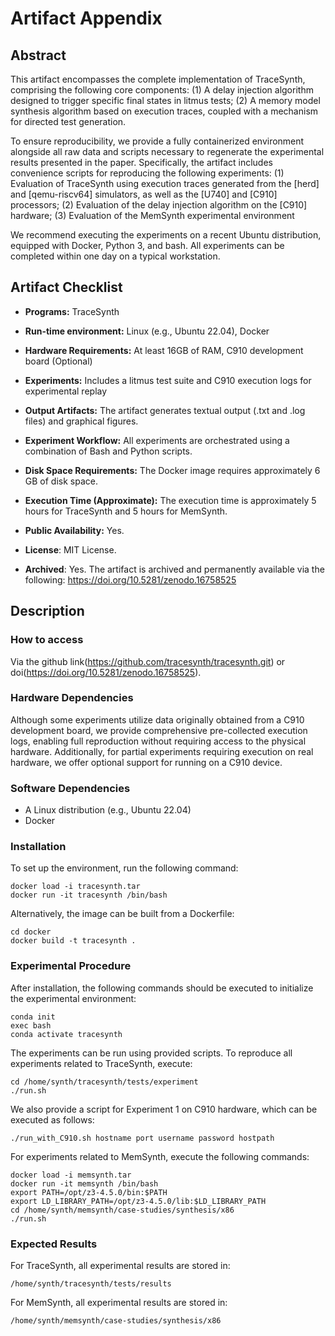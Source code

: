 # Artifact Appendix

## Abstract

This artifact encompasses the complete implementation of TraceSynth, comprising the following core components:
(1) A delay injection algorithm designed to trigger specific final states in litmus tests;
(2) A memory model synthesis algorithm based on execution traces, coupled with a mechanism for directed test generation.

To ensure reproducibility, we provide a fully containerized environment alongside all raw data and scripts necessary to regenerate the experimental results presented in the paper. Specifically, the artifact includes convenience scripts for reproducing the following experiments:
(1) Evaluation of TraceSynth using execution traces generated from the [herd] and [qemu-riscv64] simulators, as well as the [U740] and [C910] processors;
(2) Evaluation of the delay injection algorithm on the [C910] hardware;
(3) Evaluation of the MemSynth experimental environment

We recommend executing the experiments on a recent Ubuntu distribution, equipped with Docker, Python 3, and bash. All experiments can be completed within one day on a typical workstation.


## Artifact Checklist

- **Programs:** TraceSynth
- **Run-time environment:** Linux (e.g., Ubuntu 22.04), Docker
- **Hardware Requirements:** At least 16GB of RAM, C910 development board (Optional)
- **Experiments:** Includes a litmus test suite and C910 execution logs for experimental replay

- **Output Artifacts:** The artifact generates textual output (.txt and .log files) and graphical figures.

- **Experiment Workflow:** All experiments are orchestrated using a combination of Bash and Python scripts.

- **Disk Space Requirements:** The Docker image requires approximately 6 GB of disk space.

- **Execution Time (Approximate):** The execution time is approximately 5 hours for TraceSynth and 5 hours for MemSynth.

- **Public Availability:** Yes.

- **License**: MIT License.

- **Archived**: Yes. The artifact is archived and permanently available via the following:
        https://doi.org/10.5281/zenodo.16758525


## Description

### How to access

Via the github link(https://github.com/tracesynth/tracesynth.git) or doi(https://doi.org/10.5281/zenodo.16758525).

### Hardware Dependencies

Although some experiments utilize data originally obtained from a C910 development board, we provide comprehensive pre-collected execution logs, enabling full reproduction without requiring access to the physical hardware. Additionally, for partial experiments requiring execution on real hardware, we offer optional support for running on a C910 device.


### Software Dependencies

- A Linux distribution (e.g., Ubuntu 22.04)
- Docker


### Installation

To set up the environment, run the following command:


```
docker load -i tracesynth.tar
docker run -it tracesynth /bin/bash
```

Alternatively, the image can be built from a Dockerfile:

```
cd docker 
docker build -t tracesynth .
```



### Experimental Procedure

After installation, the following commands should be executed to initialize the experimental environment:

```
conda init  
exec bash  
conda activate tracesynth
```



The experiments can be run using provided scripts. To reproduce all experiments related to TraceSynth, execute:

```
cd /home/synth/tracesynth/tests/experiment  
./run.sh  
```

We also provide a script for Experiment 1 on C910 hardware, which can be executed as follows:

```
./run_with_C910.sh hostname port username password hostpath
```


For experiments related to MemSynth, execute the following commands:

```
docker load -i memsynth.tar
docker run -it memsynth /bin/bash
export PATH=/opt/z3-4.5.0/bin:$PATH
export LD_LIBRARY_PATH=/opt/z3-4.5.0/lib:$LD_LIBRARY_PATH
cd /home/synth/memsynth/case-studies/synthesis/x86
./run.sh
```



### Expected Results

For TraceSynth, all experimental results are stored in:

```
/home/synth/tracesynth/tests/results
```



For MemSynth, all experimental results are stored in:


```
/home/synth/memsynth/case-studies/synthesis/x86
```


